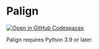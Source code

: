 # Palign

[![Open in GitHub Codespaces](https://github.com/codespaces/badge.svg)](https://github.com/codespaces/new?hide_repo_select=true&ref=main&repo=568773253)

Palign requires Python 3.9 or later.
